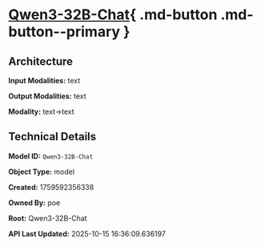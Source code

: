 # [Qwen3-32B-Chat](https://poe.com/Qwen3-32B-Chat){ .md-button .md-button--primary }

## Architecture

**Input Modalities:** text

**Output Modalities:** text

**Modality:** text->text


## Technical Details

**Model ID:** `Qwen3-32B-Chat`

**Object Type:** model

**Created:** 1759592356338

**Owned By:** poe

**Root:** Qwen3-32B-Chat

**API Last Updated:** 2025-10-15 16:36:09.636197
